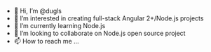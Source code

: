 - 👋 Hi, I’m @dugls
- 👀 I’m interested in creating full-stack Angular 2+/Node.js projects
- 🌱 I’m currently learning Node.js 
- 💞️ I’m looking to collaborate on Node.js open source project
- 📫 How to reach me ...

<!---
dugls/dugls is a ✨ special ✨ repository because its `README.md` (this file) appears on your GitHub profile.
You can click the Preview link to take a look at your changes.
--->
